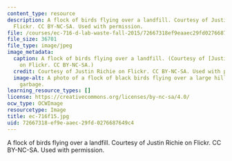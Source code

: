 ```yaml
---
content_type: resource
description: A flock of birds flying over a landfill. Courtesy of Justin Richie on
  Flickr. CC BY-NC-SA. Used with permission.
file: /courses/ec-716-d-lab-waste-fall-2015/72667318ef9eaaec29fd0276687649c4_ec-716f15.jpg
file_size: 36701
file_type: image/jpeg
image_metadata:
  caption: A flock of birds flying over a landfill. (Courtesy of [Justin Richie](https://www.flickr.com/photos/jritch/4677188339/)
    on Flickr. CC BY-NC-SA.)
  credit: Courtesy of Justin Richie on Flickr. CC BY-NC-SA. Used with permission.
  image-alt: A photo of a flock of black birds flying over a large hill covered in
    garbage.
learning_resource_types: []
license: https://creativecommons.org/licenses/by-nc-sa/4.0/
ocw_type: OCWImage
resourcetype: Image
title: ec-716f15.jpg
uid: 72667318-ef9e-aaec-29fd-0276687649c4
---
```

A flock of birds flying over a landfill. Courtesy of Justin Richie on Flickr. CC BY-NC-SA. Used with permission.